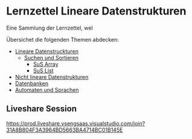 # Lernzettel Lineare Datenstrukturen
Eine Sammlung der Lernzettel, wel

Übersichet die folgenden Themen abdecken:

 - [Lineare Datenstruckturen](./Lineare%20Datenstrukturen.md)
   - [Suchen und Sortieren](./sus/README.md)
     - [SuS Array](./sus/SuS%20Array.md)
     - [SuS List](./sus/SuS%20List.md)
 - [Nicht lineare Datenstrukturen](./Nicht%20lineare%20Datenstrukturen.md)
 - [Datenbanken](./Datenbanken.md)
 - [Automaten und Sprachen](./Automaten%20und%20Sprachen.md)

## Liveshare Session

https://prod.liveshare.vsengsaas.visualstudio.com/join?31A8B804F3A3964BD5663BA4714BC01B145E